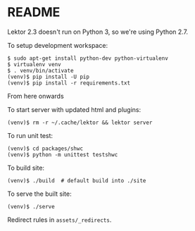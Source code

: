 # README

Lektor 2.3 doesn't run on Python 3, so we're using Python 2.7.

To setup development workspace:

```
$ sudo apt-get install python-dev python-virtualenv
$ virtualenv venv
$ . venv/bin/activate
(venv)$ pip install -U pip
(venv)$ pip install -r requirements.txt
```

From here onwards

To start server with updated html and plugins:

```
(venv)$ rm -r ~/.cache/lektor && lektor server
```

To run unit test:

```
(venv)$ cd packages/shwc
(venv)$ python -m unittest testshwc
```

To build site:

```
(venv)$ ./build  # default build into ./site
```

To serve the built site:

```
(venv)$ ./serve
```

Redirect rules in `assets/_redirects`.
